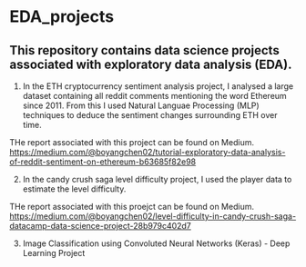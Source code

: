 # EDA_projects

## This repository contains data science projects associated with exploratory data analysis (EDA).

1. In the ETH cryptocurrency sentiment analysis project, I analysed a large dataset containing all reddit comments mentioning the word Ethereum since 2011.
From this I used Natural Languae Processing (MLP) techniques to deduce the sentiment changes surrounding ETH over time.

THe report associated with this project can be found on Medium.
https://medium.com/@boyangchen02/tutorial-exploratory-data-analysis-of-reddit-sentiment-on-ethereum-b63685f82e98

2. In the candy crush saga level difficulty project, I used the player data to estimate the level difficulty.

THe report associated with this proejct can be found on Medium.
https://medium.com/@boyangchen02/level-difficulty-in-candy-crush-saga-datacamp-data-science-project-28b979c402d7

3. Image Classification using Convoluted Neural Networks (Keras) - Deep Learning Project
